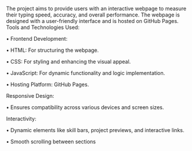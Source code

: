 The project aims to provide users with an interactive webpage to measure their typing speed, accuracy, and overall performance.
The webpage is designed with a user-friendly interface and is hosted on GitHub Pages.
Tools and Technologies Used:

• Frontend Development:

  •  HTML: For structuring the webpage.
  
  • CSS: For styling and enhancing the visual appeal.
  
  • JavaScript: For dynamic functionality and logic implementation.
  
  • Hosting Platform: GitHub Pages.
  
Responsive Design:

  • Ensures compatibility across various devices and screen sizes.
  
Interactivity:

  • Dynamic elements like skill bars, project previews, and interactive links.
  
  • Smooth scrolling between sections
  
